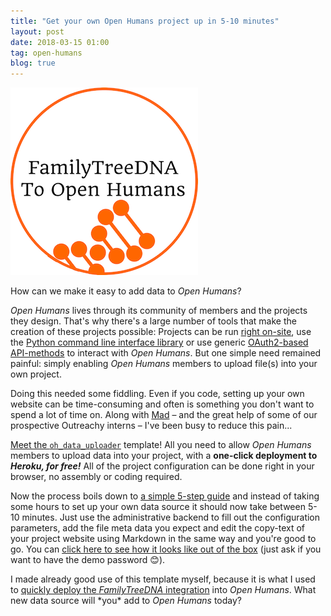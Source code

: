```yaml
---
title: "Get your own Open Humans project up in 5-10 minutes"
layout: post
date: 2018-03-15 01:00
tag: open-humans
blog: true
---
```

![](/assets/images/ftdna_upload.png)

How can we make it easy to add data to *Open Humans*?

*Open Humans* lives through its community of members and the projects they design. That's why there's a large number of tools that make the creation of these projects possible: Projects can be run [right on-site](https://www.openhumans.org/direct-sharing/on-site-features/), use the [Python command line interface library](https://github.com/OpenHumans/open-humans-api) or use generic [OAuth2-based API-methods](https://www.openhumans.org/direct-sharing/oauth2-features/) to interact with *Open Humans*. But one simple need remained painful: simply enabling *Open Humans* members to upload file(s) into your own project.

Doing this needed some fiddling. Even if you code, setting up your own website can be time-consuming and often is something you don't want to spend a lot of time on. Along with [Mad](https://www.twitter.com/madprime) – and the great help of some of our prospective Outreachy interns – I've been busy to reduce this pain...

[Meet the `oh_data_uploader`](https://github.com/gedankenstuecke/oh_data_uploader) template! All you need to allow *Open Humans* members to upload data into your project, with a **one-click deployment to *Heroku, for free!***  All of the project configuration can be done right in your browser, no assembly or coding required.

Now the process boils down to [a simple 5-step guide](https://github.com/gedankenstuecke/oh_data_uploader/blob/master/README.md) and instead of taking some hours to set up your own data source it should now take between 5-10 minutes. Just use the administrative backend to fill out the configuration parameters, add the file meta data you expect and edit the copy-text of your project website using Markdown in the same way and you're good to go. You can [click here to see how it looks like out of the box](https://ohuploadertemplatetest.herokuapp.com/) (just ask if you want to have the demo password 😊).

I made already good use of this template myself, because it is what I used to [quickly deploy the *FamilyTreeDNA* integration](https://familytreedna-upload.herokuapp.com/) into *Open Humans*. What new data source will \*you\* add to *Open Humans* today?
